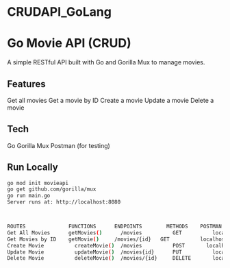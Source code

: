 # CRUDAPI_GoLang

# Go Movie API (CRUD)
A simple RESTful API built with Go and Gorilla Mux to manage movies.

## Features
Get all movies
Get a movie by ID
Create a movie
Update a movie
Delete a movie

## Tech
Go
Gorilla Mux
Postman (for testing)

## Run Locally
```bash
go mod init movieapi
go get github.com/gorilla/mux
go run main.go
Server runs at: http://localhost:8080



ROUTES	            FUNCTIONS 	   ENDPOINTS	    METHODS	   POSTMAN
Get All Movies 	    getMovies() 	 /movies	      GET	       localhost:8080/movies
Get Movies by ID   	getMovie()	   /movies/{id}	  GET	       localhost:8080/movies/1
Create Movie	      createMovie()  /movies	      POST	     localhost:8080/movies
Update Movie	      updateMovie()	 /movies{id}	  PUT	       localhost:8080/movies/1
Delete Movie	      deleteMovie()	 /movies/{id}	  DELETE	   localhost:8080/movies/1
